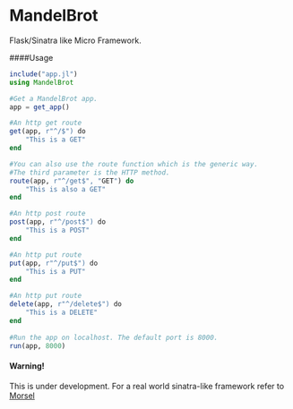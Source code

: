 MandelBrot
==========

Flask/Sinatra like Micro Framework.

####Usage

```julia
include("app.jl")
using MandelBrot

#Get a MandelBrot app.
app = get_app()

#An http get route
get(app, r"^/$") do
    "This is a GET"
end

#You can also use the route function which is the generic way.
#The third parameter is the HTTP method.
route(app, r"^/get$", "GET") do
    "This is also a GET"
end

#An http post route
post(app, r"^/post$") do
    "This is a POST"
end

#An http put route
put(app, r"^/put$") do
    "This is a PUT"
end

#An http put route
delete(app, r"^/delete$") do
    "This is a DELETE"
end
    
#Run the app on localhost. The default port is 8000.
run(app, 8000)
```

#### Warning!

This is under development. For a real world sinatra-like framework refer to [Morsel](https://github.com/JuliaLang/Morsel.jl)

